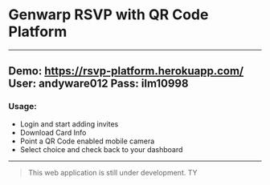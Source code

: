 # Genwarp RSVP with QR Code Platform
---
Demo: https://rsvp-platform.herokuapp.com/
User: andyware012
Pass: ilm10998
---
### Usage:
* Login and start adding invites
* Download Card Info
* Point a QR Code enabled mobile camera
* Select choice and check back to your dashboard
---
> This web application is still under development. TY
